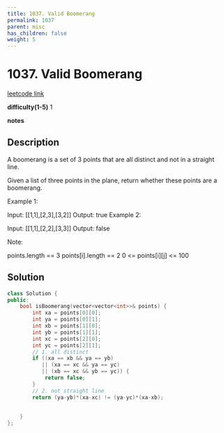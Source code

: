 ```yaml
---
title: 1037. Valid Boomerang
permalink: 1037
parent: misc
has_children: false
weight: 5
---
```

# 1037. Valid Boomerang
[leetcode link](https://leetcode.com/problems/valid-boomerang/)

**difficulty(1-5)** 
1

**notes** 


## Description
A boomerang is a set of 3 points that are all distinct and not in a straight line.

Given a list of three points in the plane, return whether these points are a boomerang.

 

Example 1:

Input: [[1,1],[2,3],[3,2]]
Output: true
Example 2:

Input: [[1,1],[2,2],[3,3]]
Output: false
 

Note:

points.length == 3
points[i].length == 2
0 <= points[i][j] <= 100
 
## Solution
```c++
class Solution {
public:
    bool isBoomerang(vector<vector<int>>& points) {
        int xa = points[0][0];
        int ya = points[0][1];
        int xb = points[1][0];
        int yb = points[1][1];
        int xc = points[2][0];
        int yc = points[2][1];
        // 1. all distinct
        if ((xa == xb && ya == yb) 
           || (xa == xc && ya == yc)
           || (xb == xc && yb == yc)) {
            return false;
        }
        // 2. not straight line
        return (ya-yb)*(xa-xc) != (ya-yc)*(xa-xb);
        
        
    }
};
``` 



